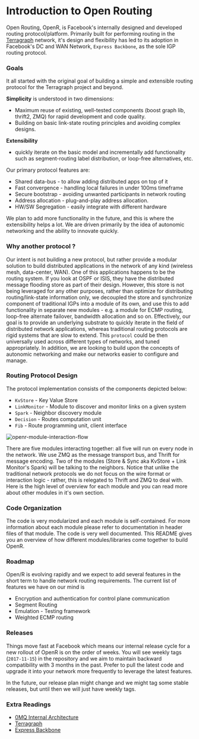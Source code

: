 # Introduction to Open Routing

Open Routing, OpenR, is Facebook's internally designed and developed routing
protocol/platform. Primarily built for performing routing in the 
[Terragraph](https://terragraph.com/) network, it's design and flexibility has 
led to its adoption in Facebook's DC and
WAN Network, `Express Backbone`, as the sole IGP routing protocol.

### Goals

It all started with the original goal of building a simple and extensible routing
protocol for the Terragraph project and beyond.

**Simplicity** is understood in two dimensions:
* Maximum reuse of existing, well-tested components (boost graph lib, thrift2,
  ZMQ) for rapid development and code quality.
* Building on basic link-state routing principles and avoiding complex designs.

**Extensibility**
* quickly iterate on the basic model and incrementally add functionality such as
  segment-routing label distribution, or loop-free alternatives, etc.

Our primary protocol features are:
* Shared data-bus - to allow adding distributed apps on top of it
* Fast convergence - handling local failures in under 100ms timeframe
* Secure bootstrap - avoiding unwanted participants in network routing
* Address allocation - plug-and-play address allocation.
* HW/SW Segregation - easily integrate with different hardware

We plan to add more functionality in the future, and this is where the
extensibility helps a lot. We are driven primarily by the idea of autonomic
networking and the ability to innovate quickly.

### Why another protocol ?

Our intent is not building a new protocol, but rather provide a modular solution
to build distributed applications in the network of any kind (wireless mesh,
data-center, WAN). One of this applications happens to be the routing system. If
you look at OSPF or ISIS, they have the distributed message flooding store as
part of their design. However, this store is not being leveraged for any other
purposes, rather than optimize for distributing routing/link-state information
only, we decoupled the store and synchronize component of traditional IGPs into a
module of its own, and use this to add functionality in separate new modules -
e.g. a module for ECMP routing, loop-free alternate failover, bandwidth
allocation and so on. Effectively, our goal is to provide an underlying substrate
to quickly iterate in the field of distributed network applications, whereas
traditional routing protocols are rigid systems that are slow to extend. This
`protocol` could be then universally used across different types of networks,
and tuned appropriately. In addition, we are looking to build upon the concepts
of autonomic networking and make our networks easier to configure and manage.

### Routing Protocol Design

The protocol implementation consists of the components depicted below:
* `KvStore` - Key Value Store
* `LinkMonitor` - Module to discover and monitor links on a given system
* `Spark` - Neighbor discovery module
* `Decision` - Routes computation unit
* `Fib` - Route programming unit, client interface

![openr-module-interaction-flow](https://user-images.githubusercontent.com/1482609/31962601-d95542ee-b8b2-11e7-8e6b-9ac38882e0b7.png)

There are five modules interacting together: all five will run on every node in
the network. We use ZMQ as the message transport bus, and Thrift for message
encoding. Two of the modules (Store & Sync aka KvStore + Link Monitor's Spark)
will be talking to the neighbors. Notice that unlike the traditional network
protocols we do not focus on the wire format or interaction logic - rather, this
is relegated to Thrift and ZMQ to deal with. Here is the high level of overview
for each module and you can read more about other modules in it's own section.


### Code Organization

The code is very modularized and each module is self-contained. For more information
about each module please refer to documentation in header files of that module.
The code is very well documented. This README gives you an overview of how different
modules/libraries come together to build OpenR.

### Roadmap

Open/R is evolving rapidly and we expect to add several features in the short term
to handle network routing requirements. The current list of features we have on our
mind is
- Encryption and authentication for control plane communication
- Segment Routing
- Emulation - Testing framework
- Weighted ECMP routing


### Releases

Things move fast at Facebook which means our internal release cycle for a new
rollout of OpenR is on the order of weeks. You will see weekly tags (`2017-11-15`)
in the repository and we aim to maintain backward compatibility with 3 months in
the past. Prefer to pull the latest code and upgrade it into your network more
frequently to leverage the latest features.

In the future, our release plan might change and we might tag some stable releases,
but until then we will just have weekly tags.

### Extra Readings
- [0MQ Internal Architecture](http://zeromq.org/whitepapers:architecture)
- [Terragraph](https://code.facebook.com/posts/1072680049445290/introducing-facebook-s-new-terrestrial-connectivity-systems-terragraph-and-project-aries/)
- [Express Backbone](https://code.facebook.com/posts/1782709872057497/building-express-backbone-facebook-s-new-long-haul-network/)
